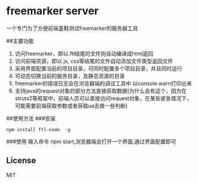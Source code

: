 freemarker server
========================

一个专门为了方便前端童鞋测试freemarker的服务器工具

##主要功能
1. 访问freemarker，即以.ftl结尾的文件则自动编译成html返回
2. 访问前端资源，即以.js, css等结尾的文件自动添加文件类型返回文件
3. 采用界面配置当前的项目目录，可同时配置多个项目目录，并且同时运行
4. 可动态切换当前的服务目录，及静态资源的目录
5. freemarker的错误日志会在浏览器端的调试工具中 以console.warn打印出来
6. 支持java的request对象的部分方法直接获取数据(为什么会有这个，因为在struts2等框架中，前端人员可以直接访问request对象，在某些紧急情况下，可能需要前端获取参数或者获取ua去做一些判断)


##使用方法
###安装
```
npm install ftl-node  -g 
```
###使用
输入命令 npm start,浏览器端会打开一个界面,通过界面配置即可

## License

MIT